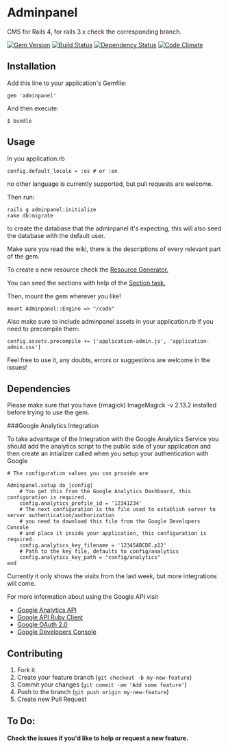 # Adminpanel

CMS for Rails 4, for rails 3.x check the corresponding branch.

[![Gem Version](https://badge.fury.io/rb/adminpanel.svg)](http://badge.fury.io/rb/adminpanel)
[![Build Status](https://travis-ci.org/joseramonc/adminpanel.svg?branch=master)](https://travis-ci.org/joseramonc/adminpanel)
[![Dependency Status](https://gemnasium.com/joseramonc/adminpanel.svg)](https://gemnasium.com/joseramonc/adminpanel)
[![Code Climate](https://codeclimate.com/github/joseramonc/adminpanel.png)](https://codeclimate.com/github/joseramonc/adminpanel)
## Installation

Add this line to your application's Gemfile:

    gem 'adminpanel'

And then execute:

    $ bundle

## Usage

In you application.rb

    config.default_locale = :es # or :en

no other language is currently supported, but pull requests are welcome.

Then run:

    rails g adminpanel:initialize
    rake db:migrate
to create the database that the adminpanel it's expecting, this will also seed the database with the default user.

Make sure you read the wiki, there is the descriptions of every relevant part of the gem.

To create a new resource check the [Resource Generator.](https://github.com/joseramonc/adminpanel/wiki/Generator-adminpanel:resource)

You can seed the sections with help of the [Section task.](https://github.com/joseramonc/adminpanel/wiki/Rake-task-adminpanel:section)

Then, mount the gem wherever you like!

    mount Adminpanel::Engine => "/codn"

Also make sure to include adminpanel assets in your application.rb if you need to precompile them:

    config.assets.precompile += ['application-admin.js', 'application-admin.css']
Feel free to use it, any doubts, errors or suggestions are welcome in the issues!

## Dependencies

Please make sure that you have (rmagick) ImageMagick -v 2.13.2 installed before trying to use the gem.

###Google Analytics Integration

To take advantage of the Integration with the Google Analytics Service you should add the analytics script to the public side of your application and then create an intializer called when you setup your authentication with Google

	# The configuration values you can provide are

	Adminpanel.setup do |config|
		# You get this from the Google Analytics Dashboard, this configuration is required.
		config.analytics_profile_id = '12341234'
		# The next configuration is the file used to establish server to server authentication/authorization
		# you need to download this file from the Google Developers Console
		# and place it inside your application, this configuration is required.
		config.analytics_key_filename = '12345ABCDE.p12'
		# Path to the key file, defaults to config/analytics
  		config.analytics_key_path = "config/analytics"
	end

Currently it only shows the visits from the last week, but more integrations will come.

For more information about using the Google API visit
* [Google Analytics API](https://developers.google.com/analytics/devguides/reporting/core/v3/)
* [Google API Ruby Client](https://github.com/google/google-api-ruby-client)
* [Google OAuth 2.0](https://developers.google.com/accounts/docs/OAuth2)
* [Google Developers Console](https://cloud.google.com/console)

## Contributing

1. Fork it
2. Create your feature branch (`git checkout -b my-new-feature`)
3. Commit your changes (`git commit -am 'Add some feature'`)
4. Push to the branch (`git push origin my-new-feature`)
5. Create new Pull Request

## To Do:

#### Check the issues if you'd like to help or request a new feature.
